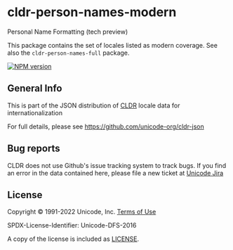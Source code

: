# cldr-person-names-modern

Personal Name Formatting (tech preview)

This package contains the set of locales listed as modern coverage. See also the `cldr-person-names-full` package.


[![NPM version](https://img.shields.io/npm/v/cldr-person-names-modern.svg?style=flat)](https://www.npmjs.org/package/cldr-person-names-modern)

## General Info

This is part of the JSON distribution of [CLDR](https://cldr.unicode.org/)
locale data for internationalization

For full details, please see <https://github.com/unicode-org/cldr-json>

## Bug reports

CLDR does not use Github's issue tracking system to track bugs.  If you find an error in
the data contained here, please file a new ticket at [Unicode Jira](https://unicode-org.atlassian.net/projects/CLDR/issues)

## License

Copyright © 1991-2022 Unicode, Inc.
[Terms of Use](http://www.unicode.org/copyright.html)

SPDX-License-Identifier: Unicode-DFS-2016

A copy of the license is included as [LICENSE](./LICENSE).
